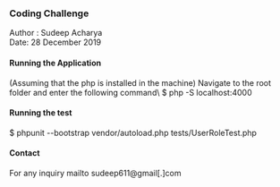 ### Coding Challenge

Author : Sudeep Acharya\
Date: 28 December 2019

#### Running the Application
(Assuming that the php is installed in the machine)
Navigate to the root folder and enter the following command\ 
$ php -S localhost:4000

#### Running the test
$ phpunit --bootstrap vendor/autoload.php tests/UserRoleTest.php 

#### Contact 
For any inquiry mailto sudeep611@gmail[.]com
